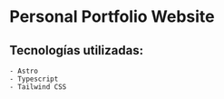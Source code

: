 # Personal Portfolio Website
## Tecnologías utilizadas:
    - Astro
    - Typescript
    - Tailwind CSS